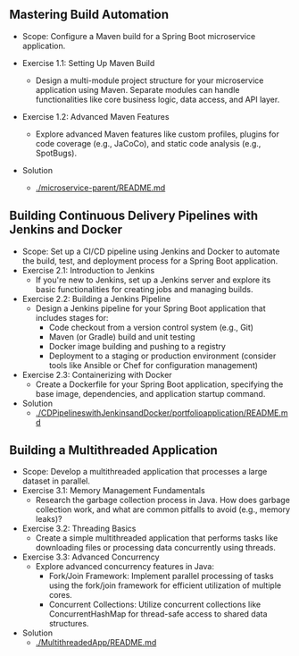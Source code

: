 ## Mastering Build Automation
- Scope: Configure a Maven build for a Spring Boot microservice application.
- Exercise 1.1: Setting Up Maven Build
    - Design a multi-module project structure for your microservice application using Maven. Separate modules can handle functionalities like core business logic, data access, and API layer.
- Exercise 1.2: Advanced Maven Features
    - Explore advanced Maven features like custom profiles, plugins for code coverage (e.g., JaCoCo), and static code analysis (e.g., SpotBugs).

- Solution
    - [./microservice-parent/README.md](./microservice-parent/README.md)

## Building Continuous Delivery Pipelines with Jenkins and Docker
- Scope: Set up a CI/CD pipeline using Jenkins and Docker to automate 
the build, test, and deployment process for a Spring Boot application.
- Exercise 2.1: Introduction to Jenkins
    - If you're new to Jenkins, set up a Jenkins server and explore its basic functionalities for creating jobs and managing builds.
- Exercise 2.2: Building a Jenkins Pipeline
    - Design a Jenkins pipeline for your Spring Boot application that includes stages for:
        - Code checkout from a version control system (e.g., Git)
        - Maven (or Gradle) build and unit testing
        - Docker image building and pushing to a registry
        - Deployment to a staging or production environment
        (consider tools like Ansible or Chef for configuration management)
- Exercise 2.3: Containerizing with Docker
    - Create a Dockerfile for your Spring Boot application, specifying the base image, dependencies, and application startup command.
- Solution
    - [./CDPipelineswithJenkinsandDocker/portfolioapplication/README.md](./CDPipelineswithJenkinsandDocker/portfolioapplication/README.md)

## Building a Multithreaded Application
- Scope: Develop a multithreaded application that processes a large 
dataset in parallel.
- Exercise 3.1: Memory Management Fundamentals
    - Research the garbage collection process in Java. How does garbage collection work, and what are common pitfalls to avoid (e.g., memory leaks)?
- Exercise 3.2: Threading Basics
    - Create a simple multithreaded application that performs tasks like downloading files or processing data concurrently using threads.
- Exercise 3.3: Advanced Concurrency
    - Explore advanced concurrency features in Java:
        - Fork/Join Framework: Implement parallel processing of tasks using the fork/join framework for efficient utilization of multiple cores.
        - Concurrent Collections: Utilize concurrent collections like ConcurrentHashMap for thread-safe access to shared data structures.
- Solution
    - [./MultithreadedApp/README.md](./MultithreadedApp/README.md)